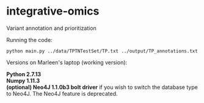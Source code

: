 # integrative-omics
Variant annotation and prioritization

Running the code:

```
python main.py ../data/TPTNTestSet/TP.txt ../output/TP_annotations.txt
```

Versions on Marleen's laptop (working version):

**Python 2.7.13** <br />
**Numpy 1.11.3** <br />
**(optional) Neo4J 1.1.0b3 bolt driver** if you wish to switch the database type to Neo4J. The Neo4J feature is deprecated. <br />
